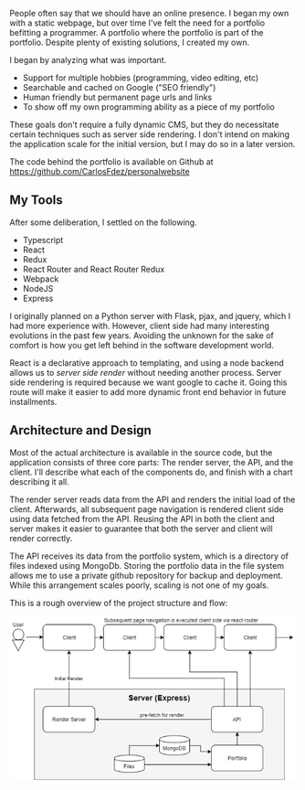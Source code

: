 People often say that we should have an online presence. I began my own with a static webpage, but over time I've felt the need for a portfolio befitting a programmer. A portfolio where the portfolio is part of the portfolio. Despite plenty of existing solutions, I created my own.

I began by analyzing what was important.
- Support for multiple hobbies (programming, video editing, etc)
- Searchable and cached on Google ("SEO friendly")
- Human friendly but permanent page urls and links
- To show off my own programming ability as a piece of my portfolio

These goals don't require a fully dynamic CMS, but they do necessitate certain techniques such as server side rendering. I don't intend on making the application scale for the initial version, but I may do so in a later version.

The code behind the portfolio is available on Github at 
https://github.com/CarlosFdez/personalwebsite

## My Tools

After some deliberation, I settled on the following.
- Typescript
- React
- Redux
- React Router and React Router Redux
- Webpack
- NodeJS
- Express

I originally planned on a Python server with Flask, pjax, and jquery, which I had more experience with. However, client side had many interesting evolutions in the past few years. Avoiding the unknown for the sake of comfort is how you get left behind in the software development world.

React is a declarative approach to templating, and using a node backend allows us to *server side render* without needing another process. Server side rendering is required because we want google to cache it. Going this route will make it easier to add more dynamic front end behavior in future installments. 

## Architecture and Design

Most of the actual architecture is available in the source code, but the application consists of three core parts: The render server, the API, and the client. I'll describe what each of the components do, and finish with a chart describing it all.

The render server reads data from the API and renders the initial load of the client. Afterwards, all subsequent page navigation is rendered client side using data fetched from the API. Reusing the API in both the client and server makes it easier to guarantee that both the server and client will render correctly.

The API receives its data from the portfolio system, which is a directory of files indexed using MongoDb. Storing the portfolio data in the file system allows me to use a private github repository for backup and deployment. While this arrangement scales poorly, scaling is not one of my goals.

This is a rough overview of the project structure and flow:

![alt text](assets/architecture.png "Logo Title Text 1")

